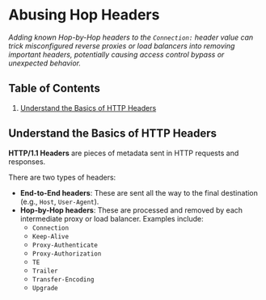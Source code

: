# Abusing Hop Headers

_Adding known Hop-by-Hop headers to the `Connection:` header value can trick misconfigured reverse proxies or load balancers into removing important headers, potentially causing access control bypass or unexpected behavior._


## Table of Contents

1. [Understand the Basics of HTTP Headers](#-understand-the-basics-of-http-headers)


## Understand the Basics of HTTP Headers

**HTTP/1.1 Headers** are pieces of metadata sent in HTTP requests and responses.

There are two types of headers:

- **End-to-End headers**: These are sent all the way to the final destination (e.g., `Host`, `User-Agent`).
- **Hop-by-Hop headers**: These are processed and removed by each intermediate proxy or load balancer. Examples include:
  - `Connection`
  - `Keep-Alive`
  - `Proxy-Authenticate`
  - `Proxy-Authorization`
  - `TE`
  - `Trailer`
  - `Transfer-Encoding`
  - `Upgrade`
